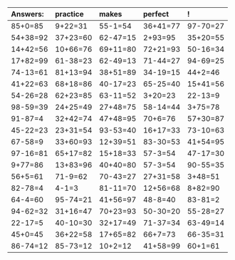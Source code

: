 | Answers: | practice | makes | perfect | ! |
| :--- | :--- | :--- | :--- | :--- |
| 85+0=85 | 9+22=31 | 55-1=54 | 36+41=77 | 97-70=27 | 
| 54+38=92 | 37+23=60 | 62-47=15 | 2+93=95 | 35+20=55 | 
| 14+42=56 | 10+66=76 | 69+11=80 | 72+21=93 | 50-16=34 | 
| 17+82=99 | 61-38=23 | 62-49=13 | 71-44=27 | 94-69=25 | 
| 74-13=61 | 81+13=94 | 38+51=89 | 34-19=15 | 44+2=46 | 
| 41+22=63 | 68+18=86 | 40-17=23 | 65-25=40 | 15+41=56 | 
| 54-26=28 | 62+23=85 | 63-11=52 | 3+20=23 | 22-13=9 | 
| 98-59=39 | 24+25=49 | 27+48=75 | 58-14=44 | 3+75=78 | 
| 91-87=4 | 32+42=74 | 47+48=95 | 70+6=76 | 57+30=87 | 
| 45-22=23 | 23+31=54 | 93-53=40 | 16+17=33 | 73-10=63 | 
| 67-58=9 | 33+60=93 | 12+39=51 | 83-30=53 | 41+54=95 | 
| 97-16=81 | 65+17=82 | 15+18=33 | 57-3=54 | 47-17=30 | 
| 9+77=86 | 13+83=96 | 40+40=80 | 57-3=54 | 90-55=35 | 
| 56+5=61 | 71-9=62 | 70-43=27 | 27+31=58 | 3+48=51 | 
| 82-78=4 | 4-1=3 | 81-11=70 | 12+56=68 | 8+82=90 | 
| 64-4=60 | 95-74=21 | 41+56=97 | 48-8=40 | 83-81=2 | 
| 94-62=32 | 31+16=47 | 70+23=93 | 50-30=20 | 55-28=27 | 
| 22-17=5 | 40-10=30 | 32+17=49 | 71-37=34 | 63-49=14 | 
| 45+0=45 | 36+22=58 | 17+65=82 | 66+7=73 | 66-35=31 | 
| 86-74=12 | 85-73=12 | 10+2=12 | 41+58=99 | 60+1=61 | 

